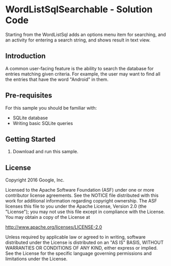 WordListSqlSearchable - Solution Code
=====================================

Starting from the WordListSql adds an options menu item for searching,
and an activity for entering a search string, and shows result in text view.

Introduction
------------

A common user-facing feature is the ability to search the database for entries
matching given criteria. For example, the user may want to find all the entries
that have the word "Android" in them.

Pre-requisites
--------------

For this sample you should be familiar with:
- SQLite database
- Writing basic SQLite queries

Getting Started
---------------

1. Download and run this sample.

License
-------

Copyright 2016 Google, Inc.

Licensed to the Apache Software Foundation (ASF) under one or more contributor
license agreements.  See the NOTICE file distributed with this work for
additional information regarding copyright ownership.  The ASF licenses this
file to you under the Apache License, Version 2.0 (the "License"); you may not
use this file except in compliance with the License.  You may obtain a copy of
the License at

  http://www.apache.org/licenses/LICENSE-2.0

Unless required by applicable law or agreed to in writing, software
distributed under the License is distributed on an "AS IS" BASIS, WITHOUT
WARRANTIES OR CONDITIONS OF ANY KIND, either express or implied.  See the
License for the specific language governing permissions and limitations under
the License.
